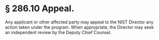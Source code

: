 # § 286.10   Appeal.

Any applicant or other affected party may appeal to the NIST Director any action taken under the program. When appropriate, the Director may seek an independent review by the Deputy Chief Counsel. 




